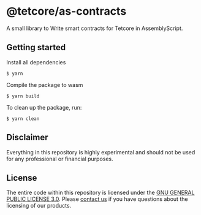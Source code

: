 # @tetcore/as-contracts

A small library to Write smart contracts for Tetcore in AssemblyScript.

## Getting started

Install all dependencies

```
$ yarn
```

Compile the package to wasm

```
$ yarn build
```

To clean up the package, run:

```
$ yarn clean
```

## Disclaimer

Everything in this repository is highly experimental and should not be used for any professional or financial purposes.

## License

The entire code within this repository is licensed under the [GNU GENERAL PUBLIC LICENSE 3.0](LICENSE). Please [contact us](https://www.tetcoin.org/contact/) if you have questions about the licensing of our products.
